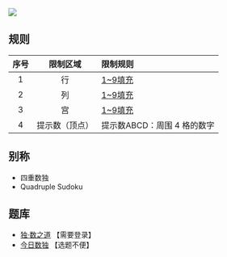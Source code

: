 ![](https://cn.sudoku.today/pic/03/quadruple/62606_346888.png)

## 规则
| 序号 | 限制区域 | 限制规则 |
| :---: | :---: | :--- |
| 1 | 行 | [1~9填充] |
| 2 | 列 | [1~9填充] |
| 3 | 宫 | [1~9填充] |
| 4 | 提示数（顶点） | 提示数ABCD：周围 4 格的数字 |

## 别称
- 四重数独
- Quadruple Sudoku

## 题库
- [独·数之道](http://www.sudokufans.org.cn/lx/game.index.php?type=ts) 【需要登录】
- [今日数独](https://cn.sudoku.today/g-quadruple-sudoku/) 【选题不便】

[1~9填充]: ../../../rules.md#1~9填充
